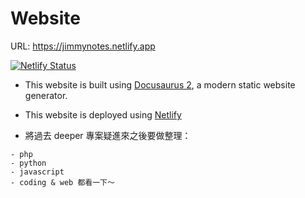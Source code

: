 # Website

URL: https://jimmynotes.netlify.app

[![Netlify Status](https://api.netlify.com/api/v1/badges/e75aa00f-ad91-4b81-ab6c-cd64452706f4/deploy-status)](https://app.netlify.com/sites/yqw738eoqk9d/deploys)

- This website is built using [Docusaurus 2](https://docusaurus.io/), a modern static website generator.
- This website is deployed using [Netlify](https://www.netlify.com/)

- 將過去 deeper 專案疑進來之後要做整理：
```
- php
- python
- javascript
- coding & web 都看一下～
```